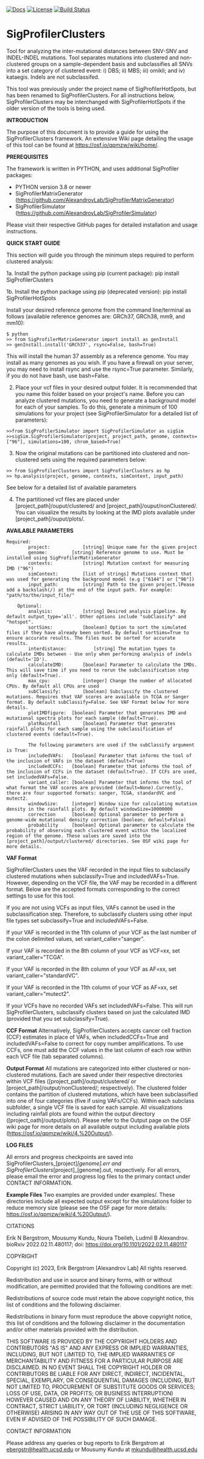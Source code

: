 [![Docs](https://img.shields.io/badge/docs-latest-blue.svg)](https://osf.io/qpmzw/wiki/home/) [![License](https://img.shields.io/badge/License-BSD\%202--Clause-orange.svg)](https://opensource.org/licenses/BSD-2-Clause) [![Build Status](https://app.travis-ci.com/AlexandrovLab/SigProfilerClusters.svg?token=Fyqun3zxxDr3YzDRaKKm&branch=master)](https://app.travis-ci.com/AlexandrovLab/SigProfilerClusters)


# SigProfilerClusters
Tool for analyzing the inter-mutational distances between SNV-SNV and INDEL-INDEL mutations. Tool separates mutations into clustered and non-clustered groups on a sample-dependent basis and subclassifies all SNVs into a set category of clustered event: i) DBS; ii) MBS; iii) omikli; and iv) kataegis. Indels are not subclassifed. 

This tool was previously under the project name of SigProfilerHotSpots, but has been renamed to SigProfilerClusters. For all instructions below, SigProfilerClusters may be interchanged with SigProfilerHotSpots if the older version of the tools is being used.

**INTRODUCTION**

The purpose of this document is to provide a guide for using the SigProfilerClusters framework. An extensive Wiki page detailing the usage of this tool can be found at https://osf.io/qpmzw/wiki/home/.


**PREREQUISITES**

The framework is written in PYTHON, and uses additional SigProfiler packages:

  * PYTHON          version 3.8 or newer
  * SigProfilerMatrixGenerator (https://github.com/AlexandrovLab/SigProfilerMatrixGenerator)
  * SigProfilerSimulator (https://github.com/AlexandrovLab/SigProfilerSimulator)

Please visit their respective GitHub pages for detailed installation and usage instructions.

**QUICK START GUIDE**

This section will guide you through the minimum steps required to perform clustered analysis:

1a. Install the python package using pip (current package):
                          pip install SigProfilerClusters

1b. Install the python package using pip (deprecated version):
                          pip install SigProfilerHotSpots
                          
                          
Install your desired reference genome from the command line/terminal as follows (available reference genomes are: GRCh37, GRCh38, mm9, and mm10):
```
$ python
>> from SigProfilerMatrixGenerator import install as genInstall
>> genInstall.install('GRCh37', rsync=False, bash=True)
```
This will install the human 37 assembly as a reference genome. You may install as many genomes as you wish. If you have a firewall on your server, you may need to install rsync and use the rsync=True parameter. Similarly, if you do not have bash, 
use bash=False.

2. Place your vcf files in your desired output folder. It is recommended that you name this folder based on your project's name. Before you can analyze clustered mutations, you need to generate a background model for each of your samples. To do this, generate a minimum of 100 simulations for your project (see SigProfilerSimulator for a detailed list of parameters):
```
>>from SigProfilerSimulator import SigProfilerSimulator as sigSim
>>sigSim.SigProfilerSimulator(project, project_path, genome, contexts=["96"], simulations=100, chrom_based=True)
```
3. Now the original mutations can be partitioned into clustered and non-clustered sets using the required parameters below:
```
>> from SigProfilerClusters import SigProfilerClusters as hp
>> hp.analysis(project, genome, contexts, simContext, input_path)
```
See below for a detailed list of available parameters

4. The partitioned vcf files are placed under [project_path]/ouput/clustered/ and  [project_path]/ouput/nonClustered/. You can visualize the results by looking at the IMD plots available under [project_path]/ouput/plots/.

**AVAILABLE PARAMETERS**

	Required:
            project:			[string] Unique name for the given project
            genome:			[string] Reference genome to use. Must be installed using SigProfilerMatrixGenerator
            contexts:			[string] Mutation context for measuring IMD ("96")
            simContext: 		[list of strings] Mutations context that was used for generating the background model (e.g ["6144"] or ["96"])
            input_path:			[string] Path to the given project.lPease add a backslash(/) at the end of the input path. For example: "path/to/the/input_file/"
    
    	Optional:
            analysis:	 		[string] Desired analysis pipeline. By default output_type='all'. Other options include "subClassify" and "hotspot". 
            sortSims:			[boolean] Option to sort the simulated files if they have already been sorted. By default sortSims=True to ensure accurate results. The files must be sorted for accurate results. 
            interdistance:			[string] The mutation types to calculate IMDs between - Use only when performing analysis of indels (default='ID').
            calculateIMD:		[boolean] Parameter to calculate the IMDs. This will save time if you need to rerun the subclassification step only (default=True).
            max_cpu:			[integer] Change the number of allocated CPUs. By default all CPUs are used
            subClassify:		[boolean] Subclassify the clustered mutations. Requires that VAF scores are available in TCGA or Sanger format. By default subClassify=False. See VAF Format below for more details. 
            plotIMDfigure:	[boolean] Parameter that generates IMD and mutational spectra plots for each sample (default=True).
            plotRainfall		[boolean] Parameter that generates rainfall plots for each sample using the subclassification of clustered events (default=True).
            
            The following parameters are used if the subClassify argument is True:
            includedVAFs:	[boolean] Parameter that informs the tool of the inclusion of VAFs in the dataset (default=True)
            includedCCFs:   [boolean] Parameter that informs the tool of the inclusion of CCFs in the dataset (default=True). If CCFs are used, set includedVAFs=False.
            variant_caller: [boolean] Parameter that informs the tool of what format the VAF scores are provided (default=None).Currently, there are four supported formats: sanger, TCGA, standardVC and mutect2.
            windowSize:		[integer] Window size for calculating mutation density in the rainfall plots. By default windowSize=10000000
            correction		[boolean] Optional parameter to perform a genome-wide mutational density correction (boolean; default=False)
            probability     [boolean] Optional parameter to calculate the probability of observing each clustered event within the localized region of the genome. These values are saved into the [project_path]/output/clustered/ directories. See OSF wiki page for more details.


**VAF Format**

SigProfilerClusters uses the VAF recorded in the input files to subclassify clustered mutations when subclassify=True and includedVAFs=True. However, depending on the VCF file, the VAF may be recorded in a different format. Below are the accepted formats corresponding to the correct settings to use for this tool.

If you are not using VCFs as input files, VAFs cannot be used in the subclassification step. Therefore, to subclassify clusters using other input file types set subclassify=True and includedVAFs=False.

If your VAF is recorded in the 11th column of your VCF as the last number of the colon delimited values, set variant_caller="sanger".

If your VAF is recorded in the 8th column of your VCF as VCF=xx, set variant_caller="TCGA".

If your VAF is recorded in the 8th column of your VCF as AF=xx, set variant_caller="standardVC".

If your VAF is recorded in the 11th column of your VCF as AF=xx, set variant_caller="mutect2".

If your VCFs have no recorded VAFs set includedVAFs=False. This will run SigProfilerClusters, subclassify clusters based on just the calculated IMD (provided that you set subclassify=True).


**CCF Format**
Alternatively, SigProfilerClusters accepts cancer cell fraction (CCF) estimates in place of VAFs, when includedCCFs=True and includedVAFs=False to correct for copy number amplifications. To use CCFs, one must add the CCF values in the last column of each row within each VCF file (tab separated columns).


**Output Format**
All mutations are categorized into either clustered or non-clustered mutations. Each are saved under their respective directories within VCF files ([project_path]/output/clustered/ or [project_path]/output/nonClustered/; respectively). The clustered folder contains the partition of clustered mutations, which have been subclassified into one of four categories (five if using VAFs/CCFs). Within each subclass subfolder, a single VCF file is saved for each sample. All visualizations including rainfall plots are found within the output directory ([project_oath]/output/plots/). 
Please refer to the Output page on the OSF wiki page for more details on all available output including available plots (https://osf.io/qpmzw/wiki/4.%20Output/).

**LOG FILES**

All errors and progress checkpoints are saved into SigProfilerClusters_[project]_[genome].err and SigProfilerClusters_[project]_[genome].out, respectively. For all errors, please email the error and progress log files to the primary contact under CONTACT INFORMATION.



**Example Files**
Two examples are provided under examples/. These directories include all expected output except for the simulations folder to reduce memory size (please see the OSF page for more details: https://osf.io/qpmzw/wiki/4.%20Output/).


CITATIONS

Erik N Bergstrom, Mousumy Kundu, Noura Tbeileh, Ludmil B Alexandrov. bioRxiv 2022.02.11.480117; doi: https://doi.org/10.1101/2022.02.11.480117

COPYRIGHT

Copyright (c) 2023, Erik Bergstrom [Alexandrov Lab] All rights reserved.

Redistribution and use in source and binary forms, with or without modification, are permitted provided that the following conditions are met:

Redistributions of source code must retain the above copyright notice, this list of conditions and the following disclaimer.

Redistributions in binary form must reproduce the above copyright notice, this list of conditions and the following disclaimer in the documentation and/or other materials provided with the distribution.

THIS SOFTWARE IS PROVIDED BY THE COPYRIGHT HOLDERS AND CONTRIBUTORS "AS IS" AND ANY EXPRESS OR IMPLIED WARRANTIES, INCLUDING, BUT NOT LIMITED TO, THE IMPLIED WARRANTIES OF MERCHANTABILITY AND FITNESS FOR A PARTICULAR PURPOSE ARE DISCLAIMED. IN NO EVENT SHALL THE COPYRIGHT HOLDER OR CONTRIBUTORS BE LIABLE FOR ANY DIRECT, INDIRECT, INCIDENTAL, SPECIAL, EXEMPLARY, OR CONSEQUENTIAL DAMAGES (INCLUDING, BUT NOT LIMITED TO, PROCUREMENT OF SUBSTITUTE GOODS OR SERVICES; LOSS OF USE, DATA, OR PROFITS; OR BUSINESS INTERRUPTION) HOWEVER CAUSED AND ON ANY THEORY OF LIABILITY, WHETHER IN CONTRACT, STRICT LIABILITY, OR TORT (INCLUDING NEGLIGENCE OR OTHERWISE) ARISING IN ANY WAY OUT OF THE USE OF THIS SOFTWARE, EVEN IF ADVISED OF THE POSSIBILITY OF SUCH DAMAGE.

CONTACT INFORMATION

Please address any queries or bug reports to Erik Bergstrom at ebergstr@health.ucsd.edu or Mousumy Kundu at mkundu@health.ucsd.edu
